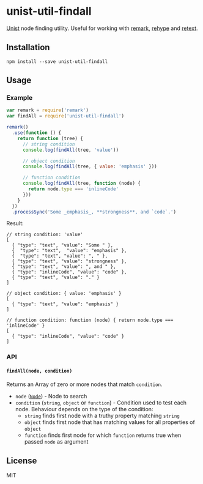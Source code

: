 # unist-util-findall

[Unist](https://github.com/wooorm/unist) node finding utility. Useful for working with [remark](https://github.com/wooorm/remark), [rehype](https://github.com/wooorm/rehype) and [retext](https://github.com/wooorm/retext).

## Installation

```
npm install --save unist-util-findall
```

## Usage

### Example

```js
var remark = require('remark')
var findAll = require('unist-util-findall')

remark()
  .use(function () {
    return function (tree) {
      // string condition
      console.log(findAll(tree, 'value'))

      // object condition
      console.log(findAll(tree, { value: 'emphasis' }))

      // function condition
      console.log(findAll(tree, function (node) {
        return node.type === 'inlineCode'
      }))
    }
  })
  .processSync('Some _emphasis_, **strongness**, and `code`.')

```

Result:

```
// string condition: 'value'
[
  { "type": "text", "value": "Some " },
  {  "type": "text",  "value": "emphasis" },
  {  "type": "text", "value": ", " },
  { "type": "text", "value": "strongness" },
  { "type": "text", "value": ", and " },
  { "type": "inlineCode", "value": "code" },
  { "type": "text", "value": "." }
]

// object condition: { value: 'emphasis' }
[
  { "type": "text", "value": "emphasis" }
]

// function condition: function (node) { return node.type === 'inlineCode' }
[
  { "type": "inlineCode", "value": "code" }
]
```

### API

#### `findAll(node, condition)`

Returns an Array of zero or more nodes that match `condition`.

- `node` ([`Node`](https://github.com/wooorm/unist#node)) - Node to search
- `condition` (`string`, `object` or `function`) - Condition used to test each node. Behaviour depends on the type of the condition:
  - `string` finds first node with a truthy property matching `string`
  - `object` finds first node that has matching values for all properties of `object`
  - `function` finds first node for which `function` returns true when passed `node` as argument

## License

MIT
